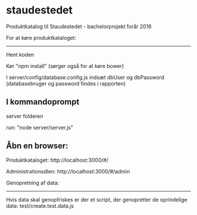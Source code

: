 # staudestedet
Produktkatalog til Staudestedet - bachelorprojekt forår 2016

For at køre produktkataloget:

***************************************
Hent koden

Kør "npm install" (sørger også for at køre bower)

I server/config/database.config.js indsæt dbUser og dbPassword (databasebruger og password findes i rapporten)


I kommandoprompt 
----------------------
server folderen

run: "node server/server.js"

Åbn en browser:
-----------------------
Produktkataloget: http://localhost:3000/#/

Administrationsdlen: http://localhost:3000/#/admin



Genopretning af data:

****************************************

Hvis data skal genopfriskes er der et script, der genopretter de oprindelige data:
test/create.test.data.js
